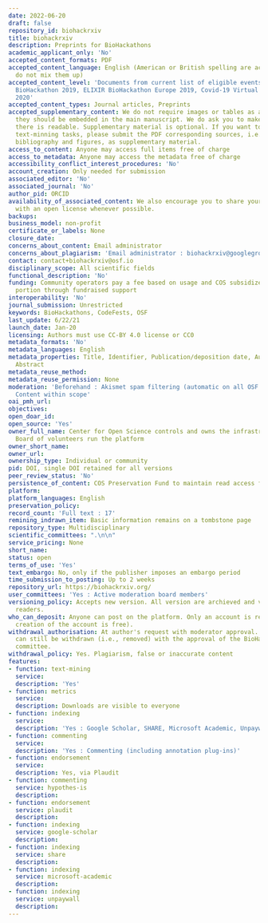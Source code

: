 ```yaml
---
date: 2022-06-20
draft: false
repository_id: biohackrxiv
title: biohackrxiv
description: Preprints for BioHackathons
academic_applicant_only: 'No'
accepted_content_formats: PDF
accepted_content_language: English (American or British spelling are accepted but
  do not mix them up)
accepted_content_level: 'Documents from current list of eligible events : NBDC/DBCLS
  BioHackathon 2019, ELIXIR BioHackathon Europe 2019, Covid-19 Virtual BioHackathon
  2020'
accepted_content_types: Journal articles, Preprints
accepted_supplementary_content: We do not require images or tables as a separate file,
  they should be embedded in the main manuscript. We do ask you to make sure the information
  there is readable. Supplementary material is optional. If you want to faciliate
  text-minning tasks, please submit the PDF corresponding sources, i.e., Markdown,
  bibliography and figures, as supplementary material.
access_to_content: Anyone may access full items free of charge
access_to_metadata: Anyone may access the metadata free of charge
accessibility_conflict_interest_procedures: 'No'
account_creation: Only needed for submission
associated_editor: 'No'
associated_journal: 'No'
author_pid: ORCID
availability_of_associated_content: We also encourage you to share your code on GitHub,
  with an open license whenever possible.
backups:
business_model: non-profit
certificate_or_labels: None
closure_date:
concerns_about_content: Email administrator
concerns_about_plagiarism: 'Email administrator : biohackrxiv@googlegroups.com'
contact: contact+biohackrxiv@osf.io
disciplinary_scope: All scientific fields
functional_description: 'No'
funding: Community operators pay a fee based on usage and COS subsidizes the other
  portion through fundraised support
interoperability: 'No'
journal_submission: Unrestricted
keywords: BioHackathons, CodeFests, OSF
last_update: 6/22/21
launch_date: Jan-20
licensing: Authors must use CC-BY 4.0 license or CC0
metadata_formats: 'No'
metadata_languages: English
metadata_properties: Title, Identifier, Publication/deposition date, Author name(s),
  Abstract
metadata_reuse_method:
metadata_reuse_permission: None
moderation: 'Beforehand : Akismet spam filtering (automatic on all OSF content) ,
  Content within scope'
oai_pmh_url:
objectives:
open_doar_id:
open_source: 'Yes'
owner_full_name: Center for Open Science controls and owns the infrastructure; Steering
  Board of volunteers run the platform
owner_short_name:
owner_url:
ownership_type: Individual or community
pid: DOI, single DOI retained for all versions
peer_review_status: 'No'
persistence_of_content: COS Preservation Fund to maintain read access for 50+ years
platform:
platform_languages: English
preservation_policy:
record_count: 'Full text : 17'
remining_indrawn_item: Basic information remains on a tombstone page
repository_type: Multidisciplinary
scientific_committees: ".\n\n"
service_pricing: None
short_name:
status: open
terms_of_use: 'Yes'
text_embargo: No, only if the publisher imposes an embargo period
time_submission_to_posting: Up to 2 weeks
repository_url: https://biohackrxiv.org/
user_committees: 'Yes : Active moderation board members'
versioning_policy: Accepts new version. All version are archieved and visible for
  readers.
who_can_deposit: Anyone can post on the platform. Only an account is required ( The
  creation of the account is free).
withdrawal_authorisation: At author's request with moderator approval. Accepted articles
  can still be withdrawn (i.e., removed) with the approval of the BioHackrXiv steering
  committee.
withdrawal_policy: Yes. Plagiarism, false or inaccurate content
features:
- function: text-mining
  service:
  description: 'Yes'
- function: metrics
  service:
  description: Downloads are visible to everyone
- function: indexing
  service:
  description: 'Yes : Google Scholar, SHARE, Microsoft Academic, Unpaywall'
- function: commenting
  service:
  description: 'Yes : Commenting (including annotation plug-ins)'
- function: endorsement
  service:
  description: Yes, via Plaudit
- function: commenting
  service: hypothes-is
  description:
- function: endorsement
  service: plaudit
  description:
- function: indexing
  service: google-scholar
  description:
- function: indexing
  service: share
  description:
- function: indexing
  service: microsoft-academic
  description:
- function: indexing
  service: unpaywall
  description:
---
```



